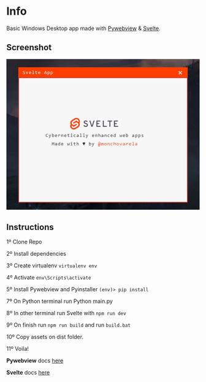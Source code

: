 # Info

Basic Windows Desktop app made with [Pywebview](https://pywebview.flowrl.com/) & [Svelte](https://svelte.dev/).


## Screenshot

![Svelte app](screenshot.png)


## Instructions

1º Clone Repo

2º Install dependencies

3º Create virtualenv `virtualenv env`

4º Activate `env\Scripts\activate`

5º Install Pywebview and Pyinstaller `(env)> pip install `

7º On Python terminal run Python main.py 

8º In other terminal run Svelte with `npm run dev`

9º On finish run `npm run build` and run `build.bat`

10º Copy assets on dist folder.

11º Voila!


**Pywebview** docs [here](https://pywebview.flowrl.com/)

**Svelte** docs [here](https://svelte.dev/)